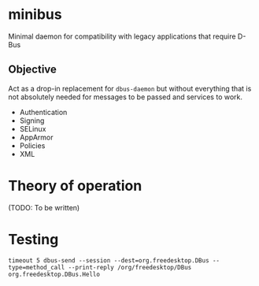 # minibus

Minimal daemon for compatibility with legacy applications that require D-Bus

## Objective

Act as a drop-in replacement for `dbus-daemon` but without everything that is not absolutely needed for messages to be passed and services to work.

* Authentication
* Signing
* SELinux
* AppArmor
* Policies
* XML

# Theory of operation

(TODO: To be written)

# Testing

```
timeout 5 dbus-send --session --dest=org.freedesktop.DBus --type=method_call --print-reply /org/freedesktop/DBus org.freedesktop.DBus.Hello
```